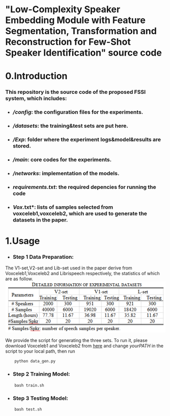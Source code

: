 # "Low-Complexity Speaker Embedding Module with Feature Segmentation, Transformation and Reconstruction for Few-Shot Speaker Identification" source code

# 0.Introduction

### This repository is the source code of the proposed FSSI system, which includes:

+ ### */config*: the configuration files for the experiments.
+ ### */datasets*: the training&test sets are put here.
+ ### */Exp*: folder where the experiment logs&model&results are stored.
+ ### */main*: core codes for the experiments.
+ ### */networks*: implementation of the models.
+ ### *requirements.txt*: the required depencies for running the code
+ ### *Vox*.txt*: lists of samples selected from voxceleb1,voxceleb2, which are used to generate the datasets in the paper. 

# 1.Usage
 
+ ### Step 1 Data Preparation:
The V1-set,V2-set and Lib-set used in the paper derive from Voxceleb1,Voxceleb2 and Librispeech respectively, the statistics of which are as follow. 
![datasets](./dataset.png)

We provide the script for generating the three sets. To run it, please download Voxceleb1 and Voxceleb2 from [here](https://www.robots.ox.ac.uk/~vgg/data/voxceleb/) and change *yourPATH* in the script to your local path, then run
```
    python data_gen.py
```

+ ### Step 2 Training Model:
```
    bash train.sh
```
+ ### Step 3 Testing Model:
```
    bash test.sh
```
